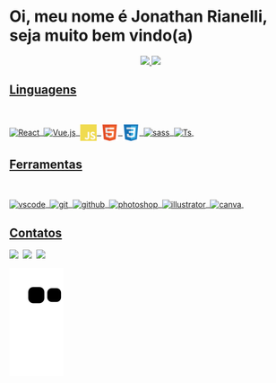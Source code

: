# Oi, meu nome é Jonathan Rianelli, seja muito bem vindo(a)
<div align="center">
  <a href="https://github.com/JonathanRianelli">
  <img height="160em" src="https://github-readme-stats.vercel.app/api?username=JonathanRianelli&show_icons=true&theme=tokyonight&include_all_commits=true&count_private=true"/>
  <img height="160em" src="https://github-readme-stats.vercel.app/api/top-langs/?username=JonathanRianelli&layout=compact&langs_count=7&theme=tokyonight"/>
</div>
  
## Linguagens

<div style="display: inline_block"><br>
  
  <img align="center" alt="React" height="30" src="https://cdn.jsdelivr.net/gh/devicons/devicon/icons/react/react-original.svg" />&nbsp;
  <img align="center" alt="Vue.js" height="30" src="https://cdn.jsdelivr.net/gh/devicons/devicon/icons/vuejs/vuejs-original.svg" />&nbsp;
  <img align="center" alt="Js" height="30" src="https://raw.githubusercontent.com/devicons/devicon/master/icons/javascript/javascript-plain.svg">&nbsp;
  <img align="center" alt="HTML" height="30" src="https://raw.githubusercontent.com/devicons/devicon/master/icons/html5/html5-original.svg">&nbsp;
  <img align="center" alt="CSS" height="30" src="https://raw.githubusercontent.com/devicons/devicon/master/icons/css3/css3-original.svg">&nbsp;
  <img align="center" alt="sass" height="30" src="https://cdn.jsdelivr.net/gh/devicons/devicon/icons/sass/sass-original.svg">&nbsp;
  <img align="center" alt="Ts" height="30" src="https://cdn.jsdelivr.net/gh/devicons/devicon/icons/typescript/typescript-original.svg" />&nbsp;
  
</div>

## Ferramentas 
    
<div style="display: inline_block"><br>

  <img align="center" alt="vscode" height="30" src="https://cdn.jsdelivr.net/gh/devicons/devicon/icons/vscode/vscode-original.svg">&nbsp;
  <img align="center" alt="git" height="30" src="https://cdn.jsdelivr.net/gh/devicons/devicon/icons/git/git-original.svg">&nbsp;
  <img align="center" alt="github" height="30" src="https://cdn3.iconfinder.com/data/icons/inficons/512/github.png">&nbsp;
  <img align="center" alt="photoshop" height="30" src="https://cdn.jsdelivr.net/gh/devicons/devicon/icons/photoshop/photoshop-line.svg">&nbsp;
  <img align="center" alt="illustrator" height="30" src="https://cdn.jsdelivr.net/gh/devicons/devicon/icons/illustrator/illustrator-line.svg">&nbsp;
  <img align="center" alt="canva" height="30" src="https://cdn.jsdelivr.net/gh/devicons/devicon/icons/canva/canva-original.svg" />&nbsp;
  
</div>

  
## Contatos

<div>
  <a href="https://www.linkedin.com/in/jonathan-rianelli-de-oliveira-409609228/" target="_blank"><img src="https://img.shields.io/badge/-LinkedIn-%230077B5?style=for-the-badge&logo=linkedin&logoColor=white" target="_blank"></a>&nbsp;
  <a href="mailto:jonthanrdo@gmail.com" target="_blank"><img src="https://img.shields.io/badge/Gmail-D14836?style=for-the-badge&logo=gmail&logoColor=white" target="_blank"></a>&nbsp;
  <a href="https://wa.me/5532999155737" target="_blank"><img src="https://img.shields.io/badge/WhatsApp-25D366?style=for-the-badge&logo=whatsapp&logoColor=white" target="_blank"></a>&nbsp;
  
  
  ![Snake animation](https://github.com/JonathanRianelli/JonathanRianelli/blob/output/github-contribution-grid-snake.svg)
  
</div>
